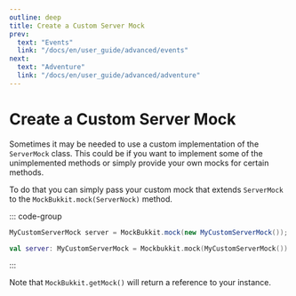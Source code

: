 ```yaml
---
outline: deep
title: Create a Custom Server Mock
prev:
  text: "Events"
  link: "/docs/en/user_guide/advanced/events"
next:
  text: "Adventure"
  link: "/docs/en/user_guide/advanced/adventure"
---
```


# Create a Custom Server Mock

Sometimes it may be needed to use a custom implementation of the `ServerMock`
class. This could be if you want to implement some of the unimplemented methods
or simply provide your own mocks for certain methods.

To do that you can simply pass your custom mock that extends `ServerMock` to the
`MockBukkit.mock(ServerNock)` method.

::: code-group

```java [Java]
MyCustomServerMock server = MockBukkit.mock(new MyCustomServerMock());
```

```kotlin [Kotlin]
val server: MyCustomServerMock = Mockbukkit.mock(MyCustomServerMock())
```

:::

Note that `MockBukkit.getMock()` will return a reference to your instance.
